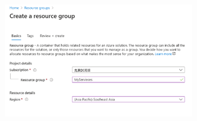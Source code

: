 ![2020-09-18-00-06-45-image.png](https://raw.githubusercontent.com/HanInfinity/MDnoteImg/master/2020/09/18-00-09-14-2020-09-18-00-06-45-image.png)


